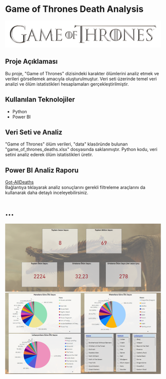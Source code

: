 # Game of Thrones Death Analysis
![image-3](https://github.com/seymaozerr/got-death-analysis/blob/main/images/Game-of-Thrones-Logo-Free-Download-PNG.png)

## Proje Açıklaması

Bu proje, "Game of Thrones" dizisindeki karakter ölümlerini analiz etmek ve verileri görsellemek amacıyla oluşturulmuştur. Veri seti üzerinde temel veri analizi ve ölüm istatistikleri hesaplamaları gerçekleştirilmiştir.

## Kullanılan Teknolojiler

- Python
- Power BI

## Veri Seti ve Analiz

"Game of Thrones" ölüm verileri, "data" klasöründe bulunan "game_of_thrones_deaths.xlsx" dosyasında saklanmıştır. Python kodu, veri setini analiz ederek ölüm istatistikleri üretir.

## Power BI Analiz Raporu
[Got-AllDeaths](https://app.powerbi.com/groups/me/reports/7277d5ae-dc78-4b3b-a3fe-2726e69f9a7f/ReportSection?experience=power-bi)                                                                                                          
Bağlantıya tıklayarak analiz sonuçlarını gerekli filtreleme araçlarını da kullanarak daha detaylı inceleyebilirsiniz.        
# ...
![image-1](https://github.com/seymaozerr/got-death-analysis/blob/main/images/Ekran%20g%C3%B6r%C3%BCnt%C3%BCs%C3%BC%202023-08-19%20152746.png)
![image-2](https://github.com/seymaozerr/got-death-analysis/blob/main/images/Ekran%20g%C3%B6r%C3%BCnt%C3%BCs%C3%BC%202023-08-19%20152833.png)
